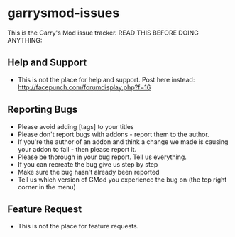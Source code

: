 garrysmod-issues
================

This is the Garry's Mod issue tracker. READ THIS BEFORE DOING ANYTHING:

Help and Support
---
* This is not the place for help and support. Post here instead: http://facepunch.com/forumdisplay.php?f=16

Reporting Bugs
---

* Please avoid adding [tags] to your titles
* Please don't report bugs with addons - report them to the author.
* If you're the author of an addon and think a change we made is causing your addon to fail - then please report it.
* Please be thorough in your bug report. Tell us everything.
* If you can recreate the bug give us step by step
* Make sure the bug hasn't already been reported
* Tell us which version of GMod you experience the bug on (the top right corner in the menu)


Feature Request
---

* This is not the place for feature requests.
